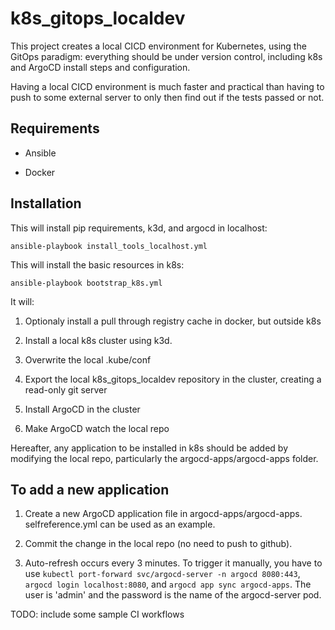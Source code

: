 # k8s_gitops_localdev

This project creates a local CICD environment for Kubernetes, using the GitOps paradigm: everything should be under version control, including k8s and ArgoCD install steps and configuration.

Having a local CICD environment is much faster and practical than having to push to some external server to only then find out if the tests passed or not.

## Requirements

- Ansible

- Docker

## Installation

This will install pip requirements, k3d, and argocd in localhost:

    ansible-playbook install_tools_localhost.yml

This will install the basic resources in k8s:

    ansible-playbook bootstrap_k8s.yml

It will:

1. Optionaly install a pull through registry cache in docker, but outside k8s

2. Install a local k8s cluster using k3d.

3. Overwrite the local .kube/conf

4. Export the local k8s_gitops_localdev repository in the cluster, creating a read-only git server

5. Install ArgoCD in the cluster 

6. Make ArgoCD watch the local repo

Hereafter, any application to be installed in k8s should be added by modifying the local repo, particularly the argocd-apps/argocd-apps folder.

## To add a new application

1. Create a new ArgoCD application file in argocd-apps/argocd-apps. selfreference.yml can be used as an example.

2. Commit the change in the local repo (no need to push to github).

3. Auto-refresh occurs every 3 minutes. To trigger it manually,  you have to use `kubectl port-forward svc/argocd-server -n argocd 8080:443`,  `argocd login localhost:8080`, and `argocd app sync argocd-apps`. The user is 'admin' and the password is the name of the argocd-server pod.

TODO: include some sample CI workflows

